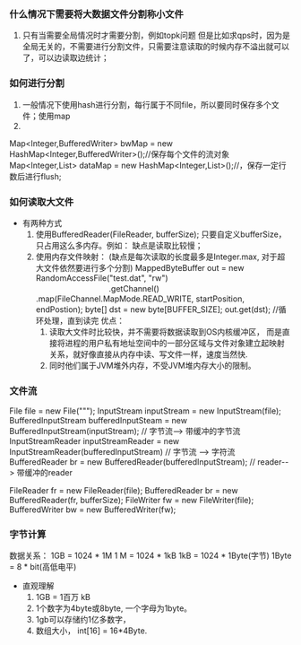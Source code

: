 ### 什么情况下需要将大数据文件分割称小文件
1. 只有当需要全局情况时才需要分割，例如topk问题
    但是比如求qps时，因为是全局无关的，不需要进行分割文件，只需要注意读取的时候内存不溢出就可以了，可以边读取边统计；
    
    
### 如何进行分割
1. 一般情况下使用hash进行分割，每行属于不同file，所以要同时保存多个文件；使用map
2. 
 Map<Integer,BufferedWriter> bwMap = new HashMap<Integer,BufferedWriter>();//保存每个文件的流对象
 Map<Integer,List<String>> dataMap = new HashMap<Integer,List<String>>();//，保存一定行数后进行flush;
 
### 如何读取大文件
- 有两种方式
   1. 使用BufferedReader(FileReader, bufferSize); 只要自定义bufferSize，只占用这么多内存。例如：
         缺点是读取比较慢；
   2. 使用内存文件映射： (缺点是每次读取的长度最多是Integer.max, 对于超大文件依然要进行多个分割)
               MappedByteBuffer out = new RandomAccessFile("test.dat", "rw")
               　　　　　　　　　 .getChannel()
                               .map(FileChannel.MapMode.READ_WRITE, startPosition, endPostion);
               byte[] dst = new byte[BUFFER_SIZE];
               out.get(dst); //循环处理，直到读完
      优点： 
        1. 读取大文件时比较快，并不需要将数据读取到OS内核缓冲区，
            而是直接将进程的用户私有地址空间中的一部分区域与文件对象建立起映射关系，就好像直接从内存中读、写文件一样，速度当然快.
        2. 同时他们属于JVM堆外内存，不受JVM堆内存大小的限制。

### 文件流
File file = new File(""");
InputStream inputStream = new InputStream(file);
BufferedInputStream bufferedInputSteam = new BufferedInputStream(inputStream); // 字节流--> 带缓冲的字节流
InputStreamReader inputStreamReader = new InputStreamReader(bufferedInputStream) // 字节流 --> 字符流
BufferedReader br = new BufferedReader(bufferedInputStream); // reader--> 带缓冲的reader


FileReader fr = new FileReader(file);
BufferedReader br = new BufferedReader(fr, bufferSize);
FileWriter fw = new FileWriter(file);
BufferedWriter bw = new BufferedWriter(fw);

### 字节计算
数据关系：
1GB = 1024 * 1M 
1 M = 1024 * 1kB
1kB = 1024 * 1Byte(字节)
1Byte = 8 * bit(高低电平)
 
- 直观理解
  1. 1GB = 1百万 kB
  2. 1个数字为4byte或8byte,  一个字母为1byte。
  3. 1gb可以存储约1亿多数字，
  4. 数组大小， int[16] = 16*4Byte.

